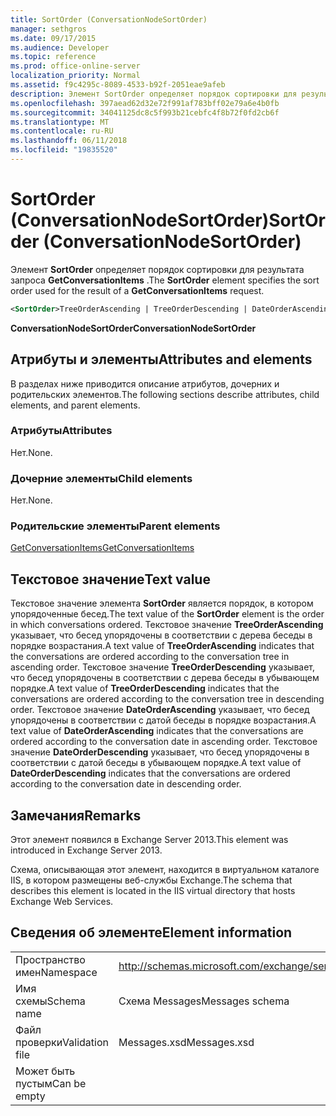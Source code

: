 ```yaml
---
title: SortOrder (ConversationNodeSortOrder)
manager: sethgros
ms.date: 09/17/2015
ms.audience: Developer
ms.topic: reference
ms.prod: office-online-server
localization_priority: Normal
ms.assetid: f9c4295c-8089-4533-b92f-2051eae9afeb
description: Элемент SortOrder определяет порядок сортировки для результата запроса GetConversationItems.
ms.openlocfilehash: 397aead62d32e72f991af783bff02e79a6e4b0fb
ms.sourcegitcommit: 34041125dc8c5f993b21cebfc4f8b72f0fd2cb6f
ms.translationtype: MT
ms.contentlocale: ru-RU
ms.lasthandoff: 06/11/2018
ms.locfileid: "19835520"
---
```

# <a name="sortorder-conversationnodesortorder"></a><span data-ttu-id="4ea7e-103">SortOrder (ConversationNodeSortOrder)</span><span class="sxs-lookup"><span data-stu-id="4ea7e-103">SortOrder (ConversationNodeSortOrder)</span></span>

<span data-ttu-id="4ea7e-104">Элемент **SortOrder** определяет порядок сортировки для результата запроса **GetConversationItems** .</span><span class="sxs-lookup"><span data-stu-id="4ea7e-104">The **SortOrder** element specifies the sort order used for the result of a **GetConversationItems** request.</span></span> 
  
```XML
<SortOrder>TreeOrderAscending | TreeOrderDescending | DateOrderAscending | DateOrderDescending</SortOrder>
```

 <span data-ttu-id="4ea7e-105">**ConversationNodeSortOrder**</span><span class="sxs-lookup"><span data-stu-id="4ea7e-105">**ConversationNodeSortOrder**</span></span>
## <a name="attributes-and-elements"></a><span data-ttu-id="4ea7e-106">Атрибуты и элементы</span><span class="sxs-lookup"><span data-stu-id="4ea7e-106">Attributes and elements</span></span>

<span data-ttu-id="4ea7e-107">В разделах ниже приводится описание атрибутов, дочерних и родительских элементов.</span><span class="sxs-lookup"><span data-stu-id="4ea7e-107">The following sections describe attributes, child elements, and parent elements.</span></span>
  
### <a name="attributes"></a><span data-ttu-id="4ea7e-108">Атрибуты</span><span class="sxs-lookup"><span data-stu-id="4ea7e-108">Attributes</span></span>

<span data-ttu-id="4ea7e-109">Нет.</span><span class="sxs-lookup"><span data-stu-id="4ea7e-109">None.</span></span>
  
### <a name="child-elements"></a><span data-ttu-id="4ea7e-110">Дочерние элементы</span><span class="sxs-lookup"><span data-stu-id="4ea7e-110">Child elements</span></span>

<span data-ttu-id="4ea7e-111">Нет.</span><span class="sxs-lookup"><span data-stu-id="4ea7e-111">None.</span></span>
  
### <a name="parent-elements"></a><span data-ttu-id="4ea7e-112">Родительские элементы</span><span class="sxs-lookup"><span data-stu-id="4ea7e-112">Parent elements</span></span>

[<span data-ttu-id="4ea7e-113">GetConversationItems</span><span class="sxs-lookup"><span data-stu-id="4ea7e-113">GetConversationItems</span></span>](getconversationitems.md)
  
## <a name="text-value"></a><span data-ttu-id="4ea7e-114">Текстовое значение</span><span class="sxs-lookup"><span data-stu-id="4ea7e-114">Text value</span></span>

<span data-ttu-id="4ea7e-115">Текстовое значение элемента **SortOrder** является порядок, в котором упорядоченные бесед.</span><span class="sxs-lookup"><span data-stu-id="4ea7e-115">The text value of the **SortOrder** element is the order in which conversations ordered.</span></span> <span data-ttu-id="4ea7e-116">Текстовое значение **TreeOrderAscending** указывает, что бесед упорядочены в соответствии с дерева беседы в порядке возрастания.</span><span class="sxs-lookup"><span data-stu-id="4ea7e-116">A text value of **TreeOrderAscending** indicates that the conversations are ordered according to the conversation tree in ascending order.</span></span> <span data-ttu-id="4ea7e-117">Текстовое значение **TreeOrderDescending** указывает, что бесед упорядочены в соответствии с дерева беседы в убывающем порядке.</span><span class="sxs-lookup"><span data-stu-id="4ea7e-117">A text value of **TreeOrderDescending** indicates that the conversations are ordered according to the conversation tree in descending order.</span></span> <span data-ttu-id="4ea7e-118">Текстовое значение **DateOrderAscending** указывает, что бесед упорядочены в соответствии с датой беседы в порядке возрастания.</span><span class="sxs-lookup"><span data-stu-id="4ea7e-118">A text value of **DateOrderAscending** indicates that the conversations are ordered according to the conversation date in ascending order.</span></span> <span data-ttu-id="4ea7e-119">Текстовое значение **DateOrderDescending** указывает, что бесед упорядочены в соответствии с датой беседы в убывающем порядке.</span><span class="sxs-lookup"><span data-stu-id="4ea7e-119">A text value of **DateOrderDescending** indicates that the conversations are ordered according to the conversation date in descending order.</span></span> 
  
## <a name="remarks"></a><span data-ttu-id="4ea7e-120">Замечания</span><span class="sxs-lookup"><span data-stu-id="4ea7e-120">Remarks</span></span>

<span data-ttu-id="4ea7e-121">Этот элемент появился в Exchange Server 2013.</span><span class="sxs-lookup"><span data-stu-id="4ea7e-121">This element was introduced in Exchange Server 2013.</span></span>
  
<span data-ttu-id="4ea7e-122">Схема, описывающая этот элемент, находится в виртуальном каталоге IIS, в котором размещены веб-службы Exchange.</span><span class="sxs-lookup"><span data-stu-id="4ea7e-122">The schema that describes this element is located in the IIS virtual directory that hosts Exchange Web Services.</span></span>
  
## <a name="element-information"></a><span data-ttu-id="4ea7e-123">Сведения об элементе</span><span class="sxs-lookup"><span data-stu-id="4ea7e-123">Element information</span></span>

|||
|:-----|:-----|
|<span data-ttu-id="4ea7e-124">Пространство имен</span><span class="sxs-lookup"><span data-stu-id="4ea7e-124">Namespace</span></span>  <br/> |http://schemas.microsoft.com/exchange/services/2006/messages  <br/> |
|<span data-ttu-id="4ea7e-125">Имя схемы</span><span class="sxs-lookup"><span data-stu-id="4ea7e-125">Schema name</span></span>  <br/> |<span data-ttu-id="4ea7e-126">Схема Messages</span><span class="sxs-lookup"><span data-stu-id="4ea7e-126">Messages schema</span></span>  <br/> |
|<span data-ttu-id="4ea7e-127">Файл проверки</span><span class="sxs-lookup"><span data-stu-id="4ea7e-127">Validation file</span></span>  <br/> |<span data-ttu-id="4ea7e-128">Messages.xsd</span><span class="sxs-lookup"><span data-stu-id="4ea7e-128">Messages.xsd</span></span>  <br/> |
|<span data-ttu-id="4ea7e-129">Может быть пустым</span><span class="sxs-lookup"><span data-stu-id="4ea7e-129">Can be empty</span></span>  <br/> ||
   

